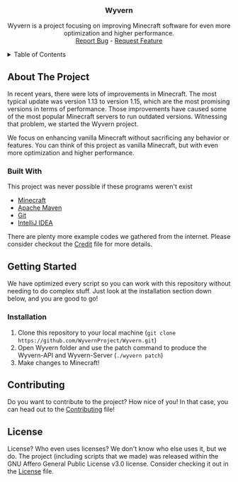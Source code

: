 <div id="top"></div>



<!-- PROJECT MAIN PAGE -->
<br />
<div align="center">
<h3 align="center">Wyvern</h3>

  <p align="center">
    Wyvern is a project focusing on improving Minecraft software for even more optimization and higher performance.
    <br />
    <a href="https://github.com/WyvernProject/Wyvern/issues">Report Bug</a>
    -
    <a href="https://github.com/WyvernProject/Wyvern/issues">Request Feature</a>
  </p>
  
</div>



<!-- TABLE OF CONTENTS -->
<details>
  <summary>Table of Contents</summary>
  <ol>
    <li>
      <a href="#about-the-project">About The Project</a>
      <ul>
        <li><a href="#built-with">Built With</a></li>
      </ul>
    </li>
    <li>
      <a href="#getting-started">Getting Started</a>
      <ul>
        <li><a href="#installation">Installation</a></li>
      </ul>
    </li>
    <li><a href="#usage">Usage</a></li>
    <li><a href="#contributing">Contributing</a></li>
    <li><a href="#license">License</a></li>
  </ol>
</details>



<!-- ABOUT THE PROJECT -->
## About The Project


In recent years, there were lots of improvements in Minecraft. The most typical update was version 1.13 to version 1.15, which are the most promising versions in terms of performance. Those improvements have caused some of the most popular Minecraft servers to run outdated versions. Witnessing that problem, we started the Wyvern project. 

We focus on enhancing vanilla Minecraft without sacrificing any behavior or features. You can think of this project as vanilla Minecraft, but with even more optimization and higher performance.



### Built With

This project was never possible if these programs weren't exist

* <a href="https://minecraft.net">Minecraft</a>
* <a href="https://maven.apache.org">Apache Maven</a>
* <a href="https://git-scm.com">Git</a>
* <a href="https://www.jetbrains.com/idea/">IntelliJ IDEA</a>

There are plenty more example codes we gathered from the internet. Please consider checkout the <a href="https://github.com/WyvernProject/Wyvern/blob/master/CREDIT.md">Credit</a> file for more details.



<!-- GETTING STARTED -->
## Getting Started

We have optimized every script so you can work with this repository without needing to do complex stuff. Just look at the installation section down below, and you are good to go!



### Installation

1. Clone this repository to your local machine (`git clone https://github.com/WyvernProject/Wyvern.git`)
2. Open Wyvern folder and use the patch command to produce the Wyvern-API and Wyvern-Server (`./wyvern patch`)
3. Make changes to Minecraft!



<!-- CONTRIBUTING -->
## Contributing

Do you want to contribute to the project? How nice of you! In that case, you can head out to the <a href="https://github.com/WyvernProject/Wyvern/blob/master/CONTRIBUTING.md">Contributing</a> file!



<!-- LICENSE -->
## License

License? Who even uses licenses? We don't know who else uses it, but we do. The project (including scripts that we made) was released within the GNU Affero General Public License v3.0 license. Consider checking it out in the <a href="https://github.com/WyvernProject/Wyvern/blob/master/LICENSE">License</a> file.

